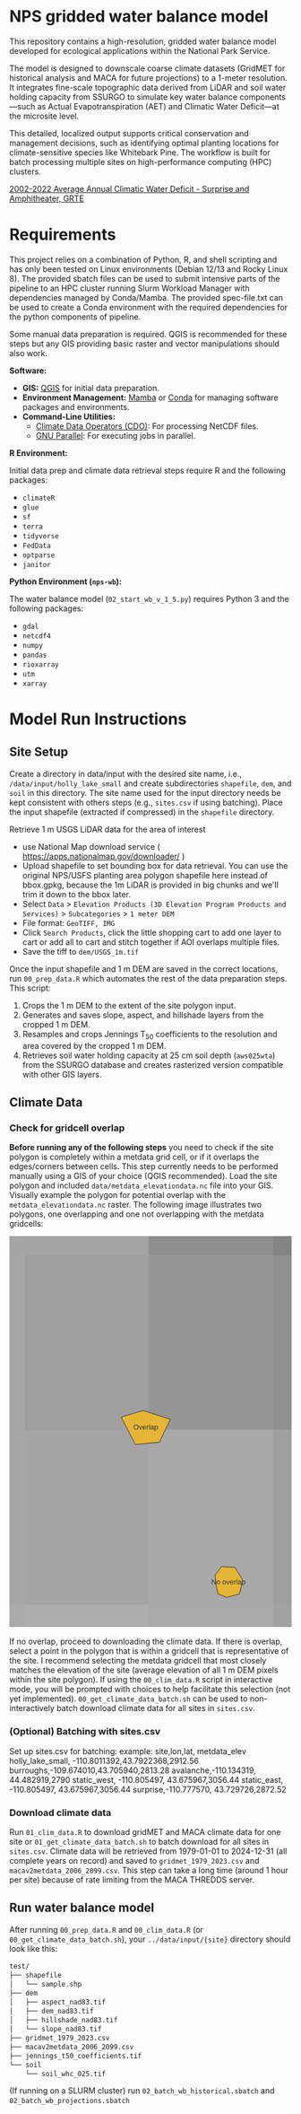 # NPS gridded water balance model

This repository contains a high-resolution, gridded water balance model developed for ecological applications within the National Park Service. 

The model is designed to downscale coarse climate datasets (GridMET for historical analysis and MACA for future projections) to a 1-meter resolution. It integrates fine-scale topographic data derived from LiDAR and soil water holding capacity from SSURGO to simulate key water balance components—such as Actual Evapotranspiration (AET) and Climatic Water Deficit—at the microsite level.

This detailed, localized output supports critical conservation and management decisions, such as identifying optimal planting locations for climate-sensitive species like Whitebark Pine. The workflow is built for batch processing multiple sites on high-performance computing (HPC) clusters.

[2002-2022 Average Annual Climatic Water Deficit - Surprise and Amphitheater, GRTE](https://github.com/user-attachments/assets/c366ca37-40a1-4cf6-9676-012ead12c62b)

# Requirements

This project relies on a combination of Python, R, and shell scripting and has only been tested on Linux environments (Debian 12/13 and Rocky Linux 8). The provided sbatch files can be used to submit intensive parts of the pipeline to an HPC cluster running Slurm Workload Manager with dependencies managed by Conda/Mamba. The provided spec-file.txt can be used to create a Conda environment with the required dependencies for the python components of pipeline.

Some manual data preparation is required. QGIS is recommended for these steps but any GIS providing basic raster and vector manipulations should also work.

**Software:**

*   **GIS:** [QGIS](https://qgis.org/) for initial data preparation.
*   **Environment Management:** [Mamba](https://mamba.readthedocs.io/en/latest/installation.html) or [Conda](https://docs.conda.io/en/latest/miniconda.html) for managing software packages and environments.
*   **Command-Line Utilities:**
    *   [Climate Data Operators (CDO)](https://code.mpimet.mpg.de/projects/cdo/): For processing NetCDF files.
    *   [GNU Parallel](https://www.gnu.org/software/parallel/): For executing jobs in parallel.


**R Environment:**

Initial data prep and climate data retrieval steps require R and the following packages:
*   `climateR`
*   `glue`
*   `sf`
*   `terra`
*   `tidyverse`
*   `FedData`
*   `optparse`
*   `janitor`

**Python Environment (`nps-wb`):**

The water balance model (`02_start_wb_v_1_5.py`) requires Python 3 and the following packages:
*   `gdal`
*   `netcdf4`
*   `numpy`
*   `pandas`
*   `rioxarray`
*   `utm`
*   `xarray`


# Model Run Instructions
## Site Setup
Create a directory in data/input with the desired site name, i.e., `/data/input/holly_lake_small` and create subdirectories `shapefile`, `dem`, and `soil` in this directory. The site name used for the input directory needs be kept consistent with others steps (e.g., `sites.csv` if using batching). Place the input shapefile (extracted if compressed) in the `shapefile` directory. 

Retrieve 1 m USGS LiDAR data for the area of interest
   - use National Map download service ( https://apps.nationalmap.gov/downloader/ )
   - Upload shapefile to set bounding box for data retrieval. You can use the original NPS/USFS planting area polygon shapefile here instead of bbox.gpkg, because the 1m LiDAR is provided in big chunks and we'll trim it down to the bbox later.
   - Select `Data` > `Elevation Products (3D Elevation Program Products and Services)` > `Subcategories` > `1 meter DEM`
   - File format:  `GeoTIFF, IMG`
   - Click `Search Products`, click the little shopping cart to add one layer to cart or add all to cart and stitch together if AOI overlaps multiple files.
   - Save the tiff to `dem/USGS_1m.tif`
   
Once the input shapefile and 1 m DEM are saved in the correct locations, run `00_prep_data.R` which automates the rest of the data preparation steps. This script:
1. Crops the 1 m DEM to the extent of the site polygon input. 
2. Generates and saves slope, aspect, and hillshade layers from the cropped 1 m DEM.
3. Resamples and crops Jennings T<sub>50</sub> coefficients to the resolution and area covered by the cropped 1 m DEM.
 4. Retrieves soil water holding capacity at 25 cm soil depth (`aws025wta`) from the SSURGO database and creates rasterized version compatible with other GIS layers.
   
## Climate Data
### Check for gridcell overlap
**Before running any of the following steps** you need to check if the site polygon is completely within a metdata grid cell, or if it overlaps the edges/corners between cells. This step currently needs to be performed manually using a GIS of your choice (QGIS recommended). Load the site polygon and included `data/metdata_elevationdata.nc` file into your GIS. Visually example the polygon for potential overlap with the `metdata_elevationdata.nc` raster. The following image illustrates two polygons, one overlapping and one not overlapping with the metdata gridcells:

![Overlapping and non-overlapping site polygons](./docs/gridcell-overlap-example.png)

If no overlap, proceed to downloading the climate data. If there is overlap, select a point in the polygon that is within a gridcell that is representative of the site. I recommend selecting the metdata gridcell that most closely matches the elevation of the site (average elevation of all 1 m DEM pixels within the site polygon). If using the `00_clim_data.R` script in interactive mode, you will be prompted with choices to help facilitate this selection (not yet implemented). `00_get_climate_data_batch.sh` can be used to non-interactively batch download climate data for all sites in `sites.csv`.

### (Optional) Batching with sites.csv
Set up sites.csv for batching:
example:
site,lon,lat, metdata_elev
holly_lake_small,  -110.8011392,43.7922368,2912.56
burroughs,-109.674010,43.705940,2813.28
avalanche,-110.134319, 44.482919,2790
static_west, -110.805497, 43.675967,3056.44
static_east, -110.805497, 43.675967,3056.44
surprise,-110.777570,  43.729726,2872.52

### Download climate data

Run `01_clim_data.R` to download gridMET and MACA climate data for one site or `01_get_climate_data_batch.sh` to batch download for all sites in `sites.csv`. Climate data will be retrieved from 1979-01-01 to 2024-12-31 (all complete years on record) and saved to `gridmet_1979_2023.csv` and `macav2metdata_2006_2099.csv`. This step can take a long time (around 1 hour per site) because of rate limiting from the MACA THREDDS server.


## Run water balance model
After running `00_prep_data.R` and `00_clim_data.R` (or `00_get_climate_data_batch.sh`), your `../data/input/{site}` directory should look like this:
```
test/
├── shapefile
│   └── sample.shp
├── dem
│   ├── aspect_nad83.tif
│   ├── dem_nad83.tif
│   ├── hillshade_nad83.tif
│   └── slope_nad83.tif
├── gridmet_1979_2023.csv
├── macav2metdata_2006_2099.csv
├── jennings_t50_coefficients.tif
└── soil
    └── soil_whc_025.tif
```

(If running on a SLURM cluster) run `02_batch_wb_historical.sbatch` and `02_batch_wb_projections.sbatch`
